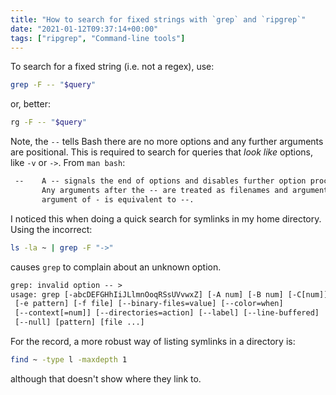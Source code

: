 ```yaml
---
title: "How to search for fixed strings with `grep` and `ripgrep`"
date: "2021-01-12T09:37:14+00:00"
tags: ["ripgrep", "Command-line tools"]
---
```


To search for a fixed string (i.e. not a regex), use:

```bash
grep -F -- "$query"
```

or, better:

```bash
rg -F -- "$query"
```

Note, the `--` tells Bash there are no more options and any further arguments are
positional. This is required to search for queries that _look like_ options, like
`-v` or `->`. From `man bash`:

```txt
 --    A -- signals the end of options and disables further option processing.
       Any arguments after the -- are treated as filenames and arguments. An
       argument of - is equivalent to --.
```

I noticed this when doing a quick search for symlinks in my home directory. Using the
incorrect:

```bash
ls -la ~ | grep -F "->"
```

causes `grep` to complain about an unknown option.

```txt
grep: invalid option -- >
usage: grep [-abcDEFGHhIiJLlmnOoqRSsUVvwxZ] [-A num] [-B num] [-C[num]]
 [-e pattern] [-f file] [--binary-files=value] [--color=when]
 [--context[=num]] [--directories=action] [--label] [--line-buffered]
 [--null] [pattern] [file ...]
```

For the record, a more robust way of listing symlinks in a directory is:

```bash
find ~ -type l -maxdepth 1
```

although that doesn't show where they link to.

